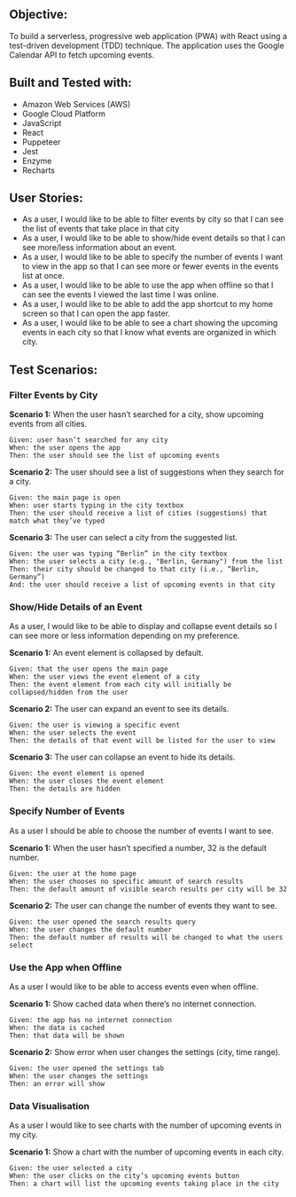 ## Objective:

To build a serverless, progressive web application (PWA) with React using a
test-driven development (TDD) technique. The application uses the Google
Calendar API to fetch upcoming events.

## Built and Tested with:

- Amazon Web Services (AWS)
- Google Cloud Platform
- JavaScript
- React
- Puppeteer
- Jest
- Enzyme
- Recharts

## User Stories:

- As a user, I would like to be able to filter events by city so that I can see the list of events that take place in that city<br>
- As a user, I would like to be able to show/hide event details so that I can see more/less information about an event.<br>
- As a user, I would like to be able to specify the number of events I want to view in the app so that I can see more or fewer events in the events list at once.<br>
- As a user, I would like to be able to use the app when offline so that I can see the events I viewed the last time I was online.<br>
- As a user, I would like to be able to add the app shortcut to my home screen so that I can open the app faster.<br>
- As a user, I would like to be able to see a chart showing the upcoming events in each city so that I know what events are organized in which city.

## Test Scenarios:

### Filter Events by City

**Scenario 1:** When the user hasn’t searched for a city, show upcoming events from all cities.

```
Given: user hasn’t searched for any city
When: the user opens the app
Then: the user should see the list of upcoming events
```

**Scenario 2:** The user should see a list of suggestions when they search for a city.

```
Given: the main page is open
When: user starts typing in the city textbox
Then: the user should receive a list of cities (suggestions) that match what they’ve typed
```

**Scenario 3:** The user can select a city from the suggested list.

```
Given: the user was typing “Berlin” in the city textbox
When: the user selects a city (e.g., "Berlin, Germany") from the list
Then: their city should be changed to that city (i.e., “Berlin, Germany”)
And: the user should receive a list of upcoming events in that city
```

### Show/Hide Details of an Event

As a user, I would like to be able to display and collapse event details so I can see more or less information depending on my preference.

**Scenario 1:** An event element is collapsed by default.

```
Given: that the user opens the main page
When: the user views the event element of a city
Then: the event element from each city will initially be collapsed/hidden from the user
```

**Scenario 2:** The user can expand an event to see its details.

```
Given: the user is viewing a specific event
When: the user selects the event
Then: the details of that event will be listed for the user to view
```

**Scenario 3:** The user can collapse an event to hide its details.

```
Given: the event element is opened
When: the user closes the event element
Then: the details are hidden
```

### Specify Number of Events

As a user I should be able to choose the number of events I want to see.

**Scenario 1:** When the user hasn’t specified a number, 32 is the default number.

```
Given: the user at the home page
When: the user chooses no specific amount of search results
Then: the default amount of visible search results per city will be 32
```

**Scenario 2:** The user can change the number of events they want to see.

```
Given: the user opened the search results query
When: the user changes the default number
Then: the default number of results will be changed to what the users select
```

### Use the App when Offline

As a user I would like to be able to access events even when offline.

**Scenario 1:** Show cached data when there’s no internet connection.

```
Given: the app has no internet connection
When: the data is cached
Then: that data will be shown
```

**Scenario 2:** Show error when user changes the settings (city, time range).

```
Given: the user opened the settings tab
When: the user changes the settings
Then: an error will show
```

### Data Visualisation

As a user I would like to see charts with the number of upcoming events in my city.

**Scenario 1:** Show a chart with the number of upcoming events in each city.

```
Given: the user selected a city
When: the user clicks on the city’s upcoming events button
Then: a chart will list the upcoming events taking place in the city
```
